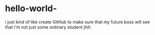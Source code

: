 # hello-world-
 
 i just kind of like create GitHub to make sure that my future boss will see that i'm not just some ordinary student
jhih
